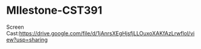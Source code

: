 # MIlestone-CST391

Screen Cast:https://drive.google.com/file/d/1jAnrsXEgHjsfjLLOuxoXAKfAzLrwflol/view?usp=sharing
